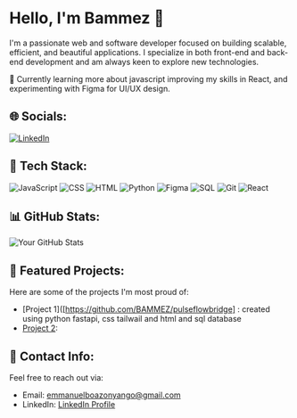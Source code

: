 # Hello, I'm Bammez 👋

I'm a passionate web and software developer focused on building scalable, efficient, and beautiful applications. I specialize in both front-end and back-end development and am always keen to explore new technologies.

🚀 Currently learning more about javascript improving my skills in React, and experimenting with Figma for UI/UX design.

## 🌐 Socials:
[![LinkedIn](https://img.shields.io/badge/LinkedIn-0A66C2?style=flat&logo=linkedin&logoColor=white)](https://www.linkedin.com/in/emmanuel-boaz-onyango-9b4574343/)

## 🔧 Tech Stack:
![JavaScript](https://img.shields.io/badge/-JavaScript-F7DF1E?style=flat&logo=javascript&logoColor=black)
![CSS](https://img.shields.io/badge/-CSS-1572B6?style=flat&logo=css3&logoColor=white)
![HTML](https://img.shields.io/badge/-HTML-E34F26?style=flat&logo=html5&logoColor=white)
![Python](https://img.shields.io/badge/-Python-3776AB?style=flat&logo=python&logoColor=white)
![Figma](https://img.shields.io/badge/-Figma-F24E1E?style=flat&logo=figma&logoColor=white)
![SQL](https://img.shields.io/badge/-SQL-00758F?style=flat&logo=sqlite&logoColor=white)
![Git](https://img.shields.io/badge/-Git-F05032?style=flat&logo=git&logoColor=white)
![React](https://img.shields.io/badge/-React-61DAFB?style=flat&logo=react&logoColor=black)

## 📊 GitHub Stats:
![Your GitHub Stats](https://github-readme-stats.vercel.app/api?username=bammez&show_icons=true&count_private=true&hide=prs)

## 🚀 Featured Projects:
Here are some of the projects I'm most proud of:
- [Project 1]([https://github.com/BAMMEZ/pulseflowbridge] : created using python fastapi, css tailwail and html and sql database 
- [Project 2](loading....): 

## 📧 Contact Info:
Feel free to reach out via:
- Email: [emmanuelboazonyango@gmail.com](mailto:emmanuelboazonyango@gmail.com)
- LinkedIn: [LinkedIn Profile](https://www.linkedin.com/in/emmanuel-boaz-onyango-9b4574343/)
